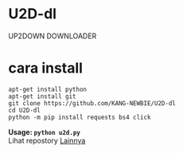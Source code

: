 # U2D-dl
UP2DOWN DOWNLOADER

# cara install
```
apt-get install python
apt-get install git
git clone https://github.com/KANG-NEWBIE/U2D-dl
cd U2D-dl
python -m pip install requests bs4 click
```
<b>Usage: ```python u2d.py```</b>
<br>
Lihat repostory <a href='https://github.com/KANG-NEWBIE?tab=repositories'>Lainnya</a>
